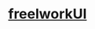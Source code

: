 # [freelworkUI](https://anastasiiaKochurenkovaPM.github.io/freelworkUI.git/ "Site on GitHub Pages")
